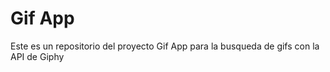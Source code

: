# Gif App

Este es un repositorio del proyecto Gif App para la busqueda de gifs con la API de Giphy

